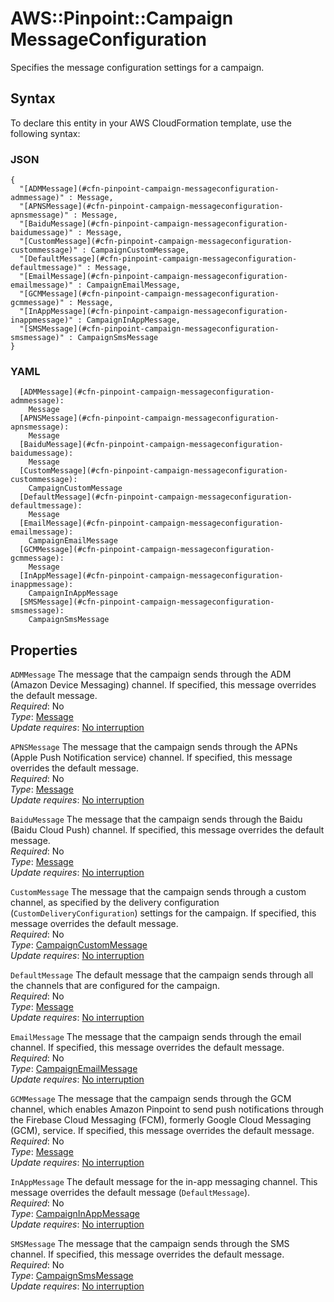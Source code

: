 # AWS::Pinpoint::Campaign MessageConfiguration<a name="aws-properties-pinpoint-campaign-messageconfiguration"></a>

Specifies the message configuration settings for a campaign\.

## Syntax<a name="aws-properties-pinpoint-campaign-messageconfiguration-syntax"></a>

To declare this entity in your AWS CloudFormation template, use the following syntax:

### JSON<a name="aws-properties-pinpoint-campaign-messageconfiguration-syntax.json"></a>

```
{
  "[ADMMessage](#cfn-pinpoint-campaign-messageconfiguration-admmessage)" : Message,
  "[APNSMessage](#cfn-pinpoint-campaign-messageconfiguration-apnsmessage)" : Message,
  "[BaiduMessage](#cfn-pinpoint-campaign-messageconfiguration-baidumessage)" : Message,
  "[CustomMessage](#cfn-pinpoint-campaign-messageconfiguration-custommessage)" : CampaignCustomMessage,
  "[DefaultMessage](#cfn-pinpoint-campaign-messageconfiguration-defaultmessage)" : Message,
  "[EmailMessage](#cfn-pinpoint-campaign-messageconfiguration-emailmessage)" : CampaignEmailMessage,
  "[GCMMessage](#cfn-pinpoint-campaign-messageconfiguration-gcmmessage)" : Message,
  "[InAppMessage](#cfn-pinpoint-campaign-messageconfiguration-inappmessage)" : CampaignInAppMessage,
  "[SMSMessage](#cfn-pinpoint-campaign-messageconfiguration-smsmessage)" : CampaignSmsMessage
}
```

### YAML<a name="aws-properties-pinpoint-campaign-messageconfiguration-syntax.yaml"></a>

```
  [ADMMessage](#cfn-pinpoint-campaign-messageconfiguration-admmessage):
    Message
  [APNSMessage](#cfn-pinpoint-campaign-messageconfiguration-apnsmessage):
    Message
  [BaiduMessage](#cfn-pinpoint-campaign-messageconfiguration-baidumessage):
    Message
  [CustomMessage](#cfn-pinpoint-campaign-messageconfiguration-custommessage):
    CampaignCustomMessage
  [DefaultMessage](#cfn-pinpoint-campaign-messageconfiguration-defaultmessage):
    Message
  [EmailMessage](#cfn-pinpoint-campaign-messageconfiguration-emailmessage):
    CampaignEmailMessage
  [GCMMessage](#cfn-pinpoint-campaign-messageconfiguration-gcmmessage):
    Message
  [InAppMessage](#cfn-pinpoint-campaign-messageconfiguration-inappmessage):
    CampaignInAppMessage
  [SMSMessage](#cfn-pinpoint-campaign-messageconfiguration-smsmessage):
    CampaignSmsMessage
```

## Properties<a name="aws-properties-pinpoint-campaign-messageconfiguration-properties"></a>

`ADMMessage` <a name="cfn-pinpoint-campaign-messageconfiguration-admmessage"></a>
The message that the campaign sends through the ADM \(Amazon Device Messaging\) channel\. If specified, this message overrides the default message\.  
_Required_: No  
_Type_: [Message](aws-properties-pinpoint-campaign-message.md)  
_Update requires_: [No interruption](https://docs.aws.amazon.com/AWSCloudFormation/latest/UserGuide/using-cfn-updating-stacks-update-behaviors.html#update-no-interrupt)

`APNSMessage` <a name="cfn-pinpoint-campaign-messageconfiguration-apnsmessage"></a>
The message that the campaign sends through the APNs \(Apple Push Notification service\) channel\. If specified, this message overrides the default message\.  
_Required_: No  
_Type_: [Message](aws-properties-pinpoint-campaign-message.md)  
_Update requires_: [No interruption](https://docs.aws.amazon.com/AWSCloudFormation/latest/UserGuide/using-cfn-updating-stacks-update-behaviors.html#update-no-interrupt)

`BaiduMessage` <a name="cfn-pinpoint-campaign-messageconfiguration-baidumessage"></a>
The message that the campaign sends through the Baidu \(Baidu Cloud Push\) channel\. If specified, this message overrides the default message\.  
_Required_: No  
_Type_: [Message](aws-properties-pinpoint-campaign-message.md)  
_Update requires_: [No interruption](https://docs.aws.amazon.com/AWSCloudFormation/latest/UserGuide/using-cfn-updating-stacks-update-behaviors.html#update-no-interrupt)

`CustomMessage` <a name="cfn-pinpoint-campaign-messageconfiguration-custommessage"></a>
The message that the campaign sends through a custom channel, as specified by the delivery configuration \(`CustomDeliveryConfiguration`\) settings for the campaign\. If specified, this message overrides the default message\.  
_Required_: No  
_Type_: [CampaignCustomMessage](aws-properties-pinpoint-campaign-campaigncustommessage.md)  
_Update requires_: [No interruption](https://docs.aws.amazon.com/AWSCloudFormation/latest/UserGuide/using-cfn-updating-stacks-update-behaviors.html#update-no-interrupt)

`DefaultMessage` <a name="cfn-pinpoint-campaign-messageconfiguration-defaultmessage"></a>
The default message that the campaign sends through all the channels that are configured for the campaign\.  
_Required_: No  
_Type_: [Message](aws-properties-pinpoint-campaign-message.md)  
_Update requires_: [No interruption](https://docs.aws.amazon.com/AWSCloudFormation/latest/UserGuide/using-cfn-updating-stacks-update-behaviors.html#update-no-interrupt)

`EmailMessage` <a name="cfn-pinpoint-campaign-messageconfiguration-emailmessage"></a>
The message that the campaign sends through the email channel\. If specified, this message overrides the default message\.  
_Required_: No  
_Type_: [CampaignEmailMessage](aws-properties-pinpoint-campaign-campaignemailmessage.md)  
_Update requires_: [No interruption](https://docs.aws.amazon.com/AWSCloudFormation/latest/UserGuide/using-cfn-updating-stacks-update-behaviors.html#update-no-interrupt)

`GCMMessage` <a name="cfn-pinpoint-campaign-messageconfiguration-gcmmessage"></a>
The message that the campaign sends through the GCM channel, which enables Amazon Pinpoint to send push notifications through the Firebase Cloud Messaging \(FCM\), formerly Google Cloud Messaging \(GCM\), service\. If specified, this message overrides the default message\.  
_Required_: No  
_Type_: [Message](aws-properties-pinpoint-campaign-message.md)  
_Update requires_: [No interruption](https://docs.aws.amazon.com/AWSCloudFormation/latest/UserGuide/using-cfn-updating-stacks-update-behaviors.html#update-no-interrupt)

`InAppMessage` <a name="cfn-pinpoint-campaign-messageconfiguration-inappmessage"></a>
The default message for the in\-app messaging channel\. This message overrides the default message \(`DefaultMessage`\)\.  
_Required_: No  
_Type_: [CampaignInAppMessage](aws-properties-pinpoint-campaign-campaigninappmessage.md)  
_Update requires_: [No interruption](https://docs.aws.amazon.com/AWSCloudFormation/latest/UserGuide/using-cfn-updating-stacks-update-behaviors.html#update-no-interrupt)

`SMSMessage` <a name="cfn-pinpoint-campaign-messageconfiguration-smsmessage"></a>
The message that the campaign sends through the SMS channel\. If specified, this message overrides the default message\.  
_Required_: No  
_Type_: [CampaignSmsMessage](aws-properties-pinpoint-campaign-campaignsmsmessage.md)  
_Update requires_: [No interruption](https://docs.aws.amazon.com/AWSCloudFormation/latest/UserGuide/using-cfn-updating-stacks-update-behaviors.html#update-no-interrupt)
